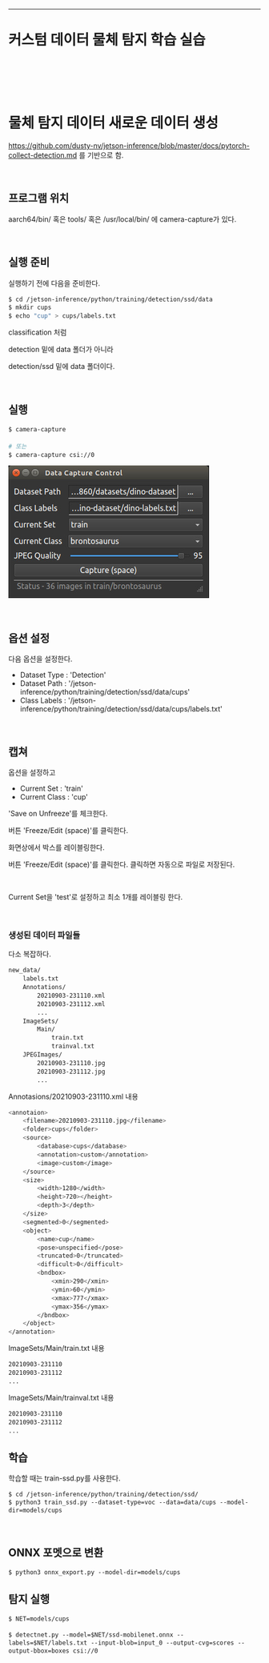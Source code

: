 
-----
# 커스텀 데이터 물체 탐지 학습 실습
<br><br><br><br>


# 물체 탐지 데이터 새로운 데이터 생성

https://github.com/dusty-nv/jetson-inference/blob/master/docs/pytorch-collect-detection.md 를 기반으로 함.

<br>

## 프로그램 위치

aarch64/bin/ 혹은  tools/ 혹은 /usr/local/bin/ 에 camera-capture가 있다.

<br>


## 실행 준비

실행하기 전에 다음을 준비한다.

```bash
$ cd /jetson-inference/python/training/detection/ssd/data
$ mkdir cups
$ echo "cup" > cups/labels.txt
```

classification 처럼 

detection  밑에 data 폴더가 아니라 

detection/ssd 밑에 data 폴더이다.

<br>

## 실행

```bash
$ camera-capture

# 또는
$ camera-capture csi://0
```

![Untitled](images/image3.png)

<br>

## 옵션 설정

다음 옵션을 설정한다.

- Dataset Type : 'Detection'
- Dataset Path : '/jetson-inference/python/training/detection/ssd/data/cups'
- Class Labels : '/jetson-inference/python/training/detection/ssd/data/cups/labels.txt'

<br>

## 캡쳐

옵션을 설정하고

- Current Set : 'train'
- Current Class : 'cup'

'Save on Unfreeze'를 체크한다.

버튼 'Freeze/Edit (space)'를 클릭한다. 

화면상에서 박스를 레이블링한다.

버튼 'Freeze/Edit (space)'를 클릭한다. 클릭하면 자동으로 파일로 저장된다.

<br>

Current Set을 'test'로 설정하고 최소 1개를 레이블링 한다.



<br>

### 생성된 데이터 파일들

다소 복잡하다.

```bash
new_data/
	labels.txt
	Annotations/
		20210903-231110.xml
		20210903-231112.xml
		...
	ImageSets/
		Main/
			train.txt
			trainval.txt
	JPEGImages/
		20210903-231110.jpg
		20210903-231112.jpg
		...
```

Annotasions/20210903-231110.xml 내용

```bash
<annotaion>
	<filename>20210903-231110.jpg</filename>
	<folder>cups</folder>
	<source>
		<database>cups</database>
		<annotation>custom</annotation>
		<image>custom</image>
	</source>
	<size>
		<width>1280</width>
		<height>720></height>
		<depth>3</depth>
	</size>
	<segmented>0</segmented>
	<object>
		<name>cup</name>
		<pose>unspecified</pose>
		<truncated>0</truncated>
		<difficult>0</difficult>
		<bndbox>
			<xmin>290</xmin>
			<ymin>60</ymin>
			<xmax>777</xmax>
			<ymax>356</ymax>
		</bndbox>
	</object>
</annotation>
```

ImageSets/Main/train.txt 내용

```bash
20210903-231110
20210903-231112
...
```

ImageSets/Main/trainval.txt 내용

```bash
20210903-231110
20210903-231112
...
```

## 학습
학습할 때는 train-ssd.py를 사용한다.
```
$ cd /jetson-inference/python/training/detection/ssd/
$ python3 train_ssd.py --dataset-type=voc --data=data/cups --model-dir=models/cups
```

<br>

## ONNX 포멧으로 변환
```
$ python3 onnx_export.py --model-dir=models/cups
```

## 탐지 실행
```
$ NET=models/cups

$ detectnet.py --model=$NET/ssd-mobilenet.onnx --labels=$NET/labels.txt --input-blob=input_0 --output-cvg=scores --output-bbox=boxes csi://0
```



